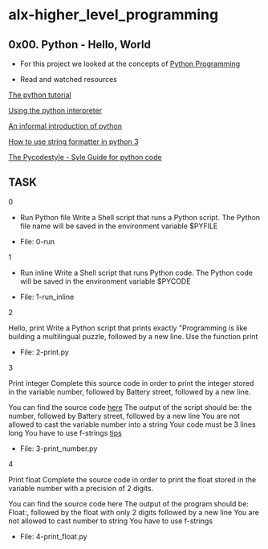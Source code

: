# alx-higher_level_programming
## 0x00. Python - Hello, World


* For this project we looked  at the concepts of 
[Python Programming](https://intranet.alxswe.com/concepts/550)

* Read and watched resources

[The python tutorial](https://intranet.alxswe.com/rltoken/JsFCs_NBzMAR7-XPAZ9BoA)

[Using the python interpreter](https://intranet.alxswe.com/rltoken/RVpfAuagCo9SdfYeoHd6jg)

[An informal introduction of python](https://intranet.alxswe.com/rltoken/bVps0ZPWq7qVZ7vc-eJGTw)

[How to use string formatter in python 3](https://intranet.alxswe.com/rltoken/Ju0J8BxkuPX5yKZctyKfsQ)

[The Pycodestyle - Syle Guide for python code](https://intranet.alxswe.com/rltoken/tgYt-0zVy1T4sDlE9ohxnA)

## TASK

0

- Run Python file
Write a Shell script that runs a Python script.
The Python file name will be saved in the environment variable $PYFILE
* File: 0-run

1

- Run inline
Write a Shell script that runs Python code.
The Python code will be saved in the environment variable $PYCODE
* File: 1-run_inline

2

Hello, print
Write a Python script that prints exactly "Programming is like building a multilingual puzzle, followed by a new line.
Use the function print
* File: 2-print.py

3

Print integer
Complete this source code in order to print the integer stored in the variable number, followed by Battery street, followed by a new line.

You can find the source code [here](https://github.com/alx-tools/0x00.py/blob/master/3-print_number.py)
The output of the script should be:
the number, followed by Battery street,
followed by a new line
You are not allowed to cast the variable number into a string
Your code must be 3 lines long
You have to use f-strings [tips](https://intranet.alxswe.com/rltoken/Ju0J8BxkuPX5yKZctyKfsQ)
* File: 3-print_number.py

4

Print float
Complete the source code in order to print the float stored in the variable number with a precision of 2 digits.

You can find the source code here
The output of the program should be:
Float:, followed by the float with only 2 digits
followed by a new line
You are not allowed to cast number to string
You have to use f-strings
* File: 4-print_float.py




